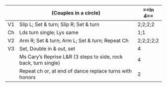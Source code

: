 ||(Couples in a circle) |==In 4==|
|-----|----|-----|
|V1| Slip L; Set & turn; Slip R; Set & turn |2;2;2;2|
|Ch| Lds turn single; Lys same |1;1|
|V2| Arm R; Set & turn; Arm L; Set & turn; Repeat Ch |2;2;2;2;2|
|V3| Set, Double in & out, set |4| 
||Ms Cary’s Reprise L&R (3 steps to side, rock back, turn single) |4|
||Repeat ch or, at end of dance replace turns with honors |2|
